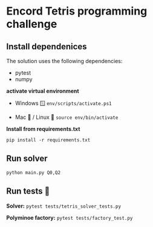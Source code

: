 # Encord Tetris programming challenge

## Install dependenices
The solution uses the following dependencies:
- pytest
- numpy

**activate virtual environment**

- Windows 🪟
`env/scripts/activate.ps1`

- Mac 🍎 / Linux 🐧
`source env/bin/activate`

**Install from requirements.txt**

`pip install -r requirements.txt`

## Run solver

`python main.py Q0,Q2`

## Run tests 🧪

**Solver:**
`pytest tests/tetris_solver_tests.py`

**Polyminoe factory:**
`pytest tests/factory_test.py`



